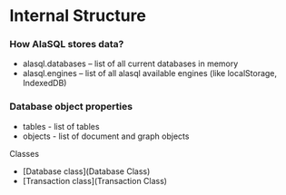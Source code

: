 # Internal Structure

### How AlaSQL stores data?
* alasql.databases – list of all current databases in memory
* alasql.engines – list of all alasql available engines (like localStorage, IndexedDB)

### Database object properties
* tables - list of tables
* objects - list of document and graph objects

Classes
* [Database class](Database Class)
* [Transaction class](Transaction Class)
